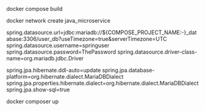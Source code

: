 <!-- Build application -->
docker compose build

<!-- Create new network  -->
docker network create java_microservice

<!-- Update application properties -->
spring.datasource.url=jdbc:mariadb://${COMPOSE_PROJECT_NAME:-}_database:3306/user_db?useTimezone=true&serverTimezone=UTC
spring.datasource.username=springuser
spring.datasource.password=ThePassword
spring.datasource.driver-class-name=org.mariadb.jdbc.Driver

spring.jpa.hibernate.ddl-auto=update
spring.jpa.database-platform=org.hibernate.dialect.MariaDBDialect
spring.jpa.properties.hibernate.dialect=org.hibernate.dialect.MariaDBDialect
spring.jpa.show-sql=true

<!-- Create composer -->
docker composer up
